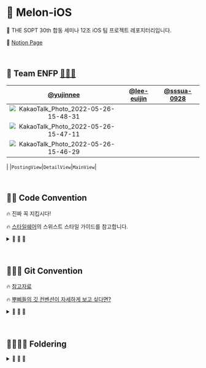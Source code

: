 # 🍈 Melon-iOS

🌈 THE SOPT 30th 합동 세미나 12조 iOS 팀 프로젝트 레포지터리입니다.

🌈 [Notion Page](https://www.notion.so/ENFP-iOS-13948c19a09f4290850f794950bad0c2)

<br>

## 🌈 Team ENFP [🦄🦄🦄](https://www.notion.so/ENFP-iOS-13948c19a09f4290850f794950bad0c2)

| [@yujinnee](https://github.com/yujinnee) | [@lee-euijin](https://github.com/lee-euijin) | [@sssua-0928](https://github.com/sssua-0928) |
| :---: | :---: | :---: |
| ![KakaoTalk_Photo_2022-05-26-15-48-31](https://user-images.githubusercontent.com/51031771/170434276-cbc9aaa8-f4a1-4dc8-befd-558c92f04f31.png)
| ![KakaoTalk_Photo_2022-05-26-15-47-11](https://user-images.githubusercontent.com/51031771/170434375-39f2cafd-53e7-4a67-97a0-d37b47bf0eb3.png)
 |![KakaoTalk_Photo_2022-05-26-15-46-29](https://user-images.githubusercontent.com/51031771/170434415-5deb3bf1-7ac0-4b3b-af18-bb8b876ef1f6.png)
|
|`PostingView`|`DetailView`|`MainView`|


    

<br>



## 🌈🌈 Code Convention

<aside>

🔥 진짜 꼭 지킵시다!

🔥 [스타일쉐어](https://github.com/StyleShare/swift-style-guide)의 스위스트 스타일 가이드를 참고합니다.
       
</aside>

<details>

<summary> 💬 💬 💬 </summary>
<div markdown="1">


### 1. 코드 레이아웃


#### 1-1. 공백

- 콜론(`:`)을 쓸 때에는 콜론의 오른쪽에만 공백을 둡니다.
    
    ```swift
    let names: [String: String]?
    ```
    

- 빈 줄은 딱 한 줄 정도만.. 너무 많은 빈 줄은 지양합니다.

#### 1-2. MARK 구문

- `MARK` 구문 위와 아래에는 공백이 필요합니다.
    
    ```swift
    // MARK: Layout
    
    override func layoutSubviews() {
      // doSomething()
    }
    
    // MARK: Actions
    
    override func menuButtonDidTap() {
      // doSomething()
    }
    ```
    

- `MARK` 구문의 순서는 아래와 같습니다.
    
    ```swift
    // MARK: - Properties
    
    // MARK: - Lifecycle
    
    override func viewDidLoad() {
        super.viewDidLoad()
    }
    
    // MARK: - Override Method UI + Layout
    
    override func configUI() {
        
    }
    
    override func setupAutoLayout() {
        
    }
    
    // MARK: - Custom Method
    
    // MARK: - @objc
    
    ```
    

- `Cell` 파일은 `// MARK: - Lifecycle` 대신 아래와 같습니다.
    
    ```swift
    // MARK: - Initializing
    
    override init(style: UITableViewCell.CellStyle, reuseIdentifier: String?) {
        super.init(style: style, reuseIdentifier: reuseIdentifier)
    }
    
    required convenience init?(coder aDecoder: NSCoder) {
        self.init(style: .default, reuseIdentifier: nil)
    }
    ```
    
- `Delegate`나 `Datasource`를 `extension`으로 빼줄 경우 위에 마크구문을 꼭 써줘야 합니다.
    
    ```swift
    // MARK: - UICollectionViewDelegate
    
    extension MainVC: UICollectionViewDelegate {
    
    ...
    
    }
    ```
    

#### 1-3. 임포트

- 모듈 임포트는 `알파벳 순`으로 정렬합니다.
- 내장 프레임워크를 먼저 임포트하고, 빈 줄로 구분하여 서드파티 프레임워크를 임포트합니다.
    
    ```swift
    import UIKit
    
    import SwiftyColor
    import SwiftyImage
    import Then
    import URLNavigator
    ```
    

<br>

### 2. 네이밍


#### 2-1. 액션 함수 네이밍

- `Action` 함수의 네이밍은 '주어 + 동사 + 목적어' 형태를 사용합니다.
    - **Tap(눌렀다 뗌)** 은  `.touchUpInside`에 대응하고,
    - **Press(누름)** 는  `.touchDown`에 대응합니다.
    - **will~** 은 특정 행위가 일어나기 직전이고, **did~** 는 특정 행위가 일어난 직후입니다.
    - **should~** 는 일반적으로 `Bool`을 반환하는 함수에 사용됩니다.
    
    
    ```
    func backButtonDidTap() {
      // ...
    }
    
    touchUpBackButton
    
    ```
    
<br>

### 3. 권장사항


#### 3-1. 변수 초기화

- 가능하다면 변수를 정의할 때 함께 초기화하도록 합니다.
- [Then](https://github.com/devxoul/Then) 라이브러리를 사용하면 초기화와 함께 속성을 지정할 수 있습니다.
    
    ```swift
    let label = UILabel().then {
      $0.textAlignment = .center
      $0.textColor = .black
      $0.text = "Hello, World!"
    }
    ```
    
    ```swift
    var job: String = "iOS Programmer"
    ```
    

#### 3-2. enum

- 상수를 정의할 때에는 `enum`를 만들어 비슷한 상수끼리 모아둡니다.
    
    재사용성과 유지보수 측면에서 큰 향상을 가져옵니다. 
    
    `struct` 대신 `enum`을 사용하는 이유는, 생성자가 제공되지 않는 자료형을 사용하기 위해서입니다.
    
- [CGFloatLiteral](https://github.com/devxoul/CGFloatLiteral)과 [SwiftyColor](https://github.com/devxoul/SwiftyColor)를 사용해서 코드를 단순화시킵니다.
    
    ```swift
    final class ProfileViewController: UIViewController {
    
      private enum Metric {
        static let profileImageViewLeft = 10.f
        static let profileImageViewRight = 10.f
        static let nameLabelTopBottom = 8.f
        static let bioLabelTop = 6.f
      }
    
      private enum Font {
        static let nameLabel = UIFont.boldSystemFont(ofSize: 14)
        static let bioLabel = UIFont.boldSystemFont(ofSize: 12)
      }
    
      private enum Color {
        static let nameLabelText = 0x000000.color
        static let bioLabelText = 0x333333.color ~ 70%
      }
    
    }
    ```
    

#### 3-3. final

- 더이상 상속이 발생하지 않는 클래스는 항상 `final` 키워드로 선언합니다.
    
    ```swift
    
    final class MyViewController: UIViewController {
      // ...
    }
    
    ```
 
<br>

### 4. ViewController


- `ViewController`, `TableViewCell`, `CollectionViewCell`
    - `VC`, `TVC`, `CVC`로 축약해서 사용합니다.


</div>
</details>

<br>
<br>

## 🌈🌈🌈 Git Convention

🔥 [참고자료](https://github.com/TeamMyDaily/4most-Android/wiki/1.-Git-사용법)

🔥 [뿌삐들의 깃 컨벤션이 자세하게 보고 싶다면?](https://www.notion.so/code-convention-5b50b29bb4444998a9fef9482197b4c7)

<details>

<summary> 💬 💬 💬 </summary>
<div markdown="1">

### Git Flow

```
1. Issue를 생성한다.
2. feature Branch를 생성한다.
3. Add - Commit - Push - Pull Request 의 과정을 거친다.
4. Pull Request가 작성되면 작성자 이외의 다른 팀원이 Code Review를 한다.
5. Code Review가 완료되면 Pull Request 작성자가 develop Branch로 merge 한다.
6. 종료된 Issue와 Pull Request의 Label과 Project를 관리한다.
```

### Commit Message Convention


    - FEAT : 새로운 기능 구현
    - ADD : Feat 이외의 부수적인 코드 추가, 라이브러리 추가, 새로운 View나 Activity 생성
    - CHORE : 그 이외의 잡일/ 버전 코드 수정, 패키지 구조 변경, 파일 이동, 가독성이나 변수명, reformat 등
    - FIX : 버그, 오류 해결
    - DEL : 쓸모없는 코드 및 파일 삭제
    - MOD : xml (스토리보드) 파일만 수정한 경우
    - DOCS : README나 WIKI 등의 문서 개정
    - REFACTOR : 내부 로직은 변경 하지 않고 기존의 코드를 개선하는 리팩토링 시


<details>
<summary>`Prefix` 가 헷갈릴 때 참고해주세요!</summary>
<div markdown="2">

```swift
[ADD] 홈 테이블뷰 높이 관련 코드 추가(#1)
[FEAT] 홈 기능 구현**(#2)
[CHORE] 홈 셀 레이아웃 코드 수정(#2)
[MOVE] 홈 폴더 파일 이동(#2)
[FIX] 홈 셀 리로드 버그 해결(#3)
[DEL] 필요없는 주석 삭제(#2)
```
</div>
</details>


### Branch Naming

`<prefix 소문자로>/<이슈번호>-<관련설명>`

*→ 대소문자 꼭 지켜주세요!*

```swift
feature/2-HomeLayout
feature/10-HomeService
```

### Issue

- Template 사용
- 라벨 달기
- 프로젝트 칸반보드 체크 필수

### Pull Request

- Template 사용 (내용 꼼꼼하게 작성)
- Code Review 24시간 내로

### Merge

- Approved 걸고 코리 받으면 자기자신이 Click

</aside>




</div>
</details>


<br>
<br>

## 🌈🌈🌈🌈 Foldering

<details>

<summary> 💬 💬 💬 </summary>
<div markdown="1">

<br>

```
🗂 Melon-iOS
		   │
		   |── 📂 Global
			 │     |── 📁 Base
		   │     |── 📁 Constant
		   │     |── 📁 Extension
		   │     └── 📁 Protocol
		   │
		   │── 📂 Source
		   │     |── 📁 Model
		   │     |── 📁 Network
		   │     └── 📁 Screen
			 |           |── Component
		   │           │
		   │           |── TabbarController
		   │           |── 📁 Main
		   │           |     |── 📁 VC   
		   │           |     |── 📁 Cell
		   │           |     └── 📁 Component
		   │           |── 📁 Album
		   │           |     |── 📁 VC
		   │           |     |── 📁 Cell
		   │           |     └── 📁 Component 
		   │	         |── 📁 Posting
		   │                 |── 📁 VC 
		   │                 |── 📁 Cell 
		   │                 └── 📁 Component
		   │           
		   │         
		   │
		   └── 📂 Resource
		       |
		       |── 📁 Support
		       |     |── AppDelegate.swift     
		       |     └── SceneDelegate.swift
		       |
		       |── 📁 Storyboard
		       |     |── LaunchScreen.storyboard    
		       |     |── Main.storyboard    
		       |     |── Album.storyboard    
		       |     └── Posting.storyboard
		       |
		       |── Assets.xcassets
		       └── Info.plist
		
```

</div>
</details>


